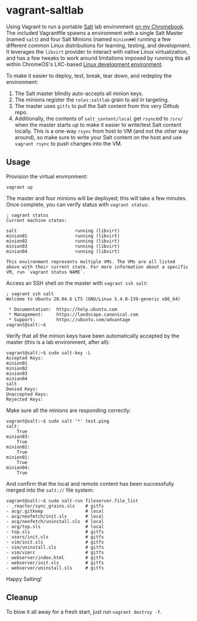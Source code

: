 # vagrant-saltlab

Using Vagrant to run a portable [Salt](https://saltproject.io/) lab environment [on my Chromebook](https://runtimeterror.dev/create-vms-chromebook-hashicorp-vagrant/). The included Vagrantfile spawns a environment with a single Salt Master (named `salt`) and four Salt Minions (named `minion##`) running a few different common Linux distributions for learning, testing, and development. It leverages the `libvirt` provider to interact with native Linux virtualization, and has a few tweaks to work around limitations imposed by running this all within ChromeOS's LXC-based [Linux development environment](https://support.google.com/chromebook/answer/9145439).

To make it easier to deploy, test, break, tear down, and redeploy the environment:
1. The Salt master blindly auto-accepts all minion keys.
2. The minions register the `roles:saltlab` grain to aid in targeting.
3. The master uses `gitfs` to pull the Salt content from this very Github repo.
4. Additionally, the contents of `salt_content/local` get `rsync`ed to `/srv/` when the master starts up to make it easier to write/test Salt content locally. This is a one-way `rsync` from host to VM (and not the other way around), so make sure to write your Salt content on the host and use `vagrant rsync` to push changes into the VM.


## Usage

Provision the virtual environment:
```shell
vagrant up
```

The master and four minions will be deployed; this will take a few minutes. Once complete, you can verify status with `vagrant status`:
```shell
; vagrant status
Current machine states:

salt                      running (libvirt)
minion01                  running (libvirt)
minion02                  running (libvirt)
minion03                  running (libvirt)
minion04                  running (libvirt)

This environment represents multiple VMs. The VMs are all listed
above with their current state. For more information about a specific
VM, run `vagrant status NAME`.
```

Access an SSH shell on the master with `vagrant ssh salt`:
```shell
; vagrant ssh salt
Welcome to Ubuntu 20.04.6 LTS (GNU/Linux 5.4.0-139-generic x86_64)

 * Documentation:  https://help.ubuntu.com
 * Management:     https://landscape.canonical.com
 * Support:        https://ubuntu.com/advantage
vagrant@salt:~$
```

Verify that all the minion keys have been automatically accepted by the master (this is a lab environment, after all):
```shell
vagrant@salt:~$ sudo salt-key -L
Accepted Keys:
minion01
minion02
minion03
minion04
salt
Denied Keys:
Unaccepted Keys:
Rejected Keys:
```

Make sure all the minions are responding correctly:
```shell
vagrant@salt:~$ sudo salt '*' test.ping
salt:
    True
minion03:
    True
minion02:
    True
minion01:
    True
minion04:
    True
```

And confirm that the local and remote content has been successfully merged into the `salt://` file system:
```shell
vagrant@salt:~$ sudo salt-run fileserver.file_list
- _reactor/sync_grains.sls    # gitfs
- acg/.gitkeep                # local
- acg/neofetch/init.sls       # local
- acg/neofetch/uninstall.sls  # local
- acg/top.sls                 # local
- top.sls                     # gitfs
- users/init.sls              # gitfs
- vim/init.sls                # gitfs
- vim/uninstall.sls           # gitfs
- vim/vimrc                   # gitfs
- webserver/index.html        # gitfs
- webserver/init.sls          # gitfs
- webserver/uninstall.sls     # gitfs
```

Happy Salting!

## Cleanup
To blow it all away for a fresh start, just run `vagrant destroy -f`.
